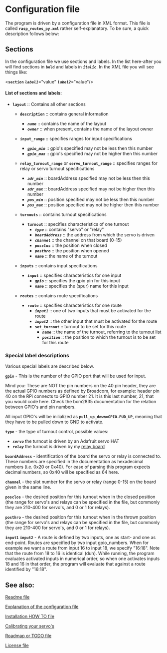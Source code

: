 # Configuration file
The program is driven by a configuration file in XML format. This file is called **`rasp_routes_py.xml`** rather self-explanatory. To be sure, a quick description follows below:

## Sections
In the configuration file we use sections and labels. In the list here-after you will find sections in **`bold`** and labels in ***`italic`***. In the XML file you will see things like:

<**`section`** ***`label1`***="value" ***`label2`***="value"/>

#### List of sections and labels:
* **`layout`** :: Contains all other sections

	* **`description`** :: contains general information
		* ***`name`*** :: contains the name of the layout
		* ***`owner`*** :: when present, contains the name of the layout owner

	* **`input_range`** :: specifies ranges for input specifications
		* ***`gpio_min`*** :: gpio's specified may not be less then this number
		* ***`gpio_max`*** :: gpio's specified may not be higher then this number

	* **`relay_turnout_range`** or **`servo_turnout_range`** :: specifies ranges for relay or servo turnout specifications
		* ***`adr_min`*** :: boardAddress specified may not be less then this number
		* ***`adr_max`*** :: boardAddress specified may not be higher then this number
		* ***`pos_min`*** :: position specified may not be less then this number
		* ***`pos_max`*** :: position specified may not be higher then this number

	* **`turnouts`** :: contains turnout specifications
		* **`turnout`** :: specifies characteristics of one turnout
			* ***`type`*** :: contains "servo" or "relay"
			* ***`boardAddress`*** :: the address from which the servo is driven
			* ***`channel`*** :: the channel on that board (0-15)
			* ***`posclos`*** :: the position when closed
			* ***`posthro`*** :: the position when opened
			* ***`name`*** :: the name of the turnout
		
	* **`inputs`** :: contains input specifications
		* **`input`** :: specifies characteristics for one input
			* ***`gpio`*** :: specifies the gpio pin for this input
			* ***`name`*** :: specifies the (spur) name for this input

	* **`routes`** :: contains route specifications
		* **`route`** :: specifies characteristics for one route
			* ***`input1`*** :: one of two inputs that must be activated for the route
			* ***`input2`*** :: the other input that must be activated for the route
			* **`set_turnout`** :: turnout to be set for this route
				* ***`name`*** :: the name of the turnout, referring to the turnout list
				* ***`position`*** :: the position to which the turnout is to be set for this route


### Special label descriptions
Various special labels are described below.

**`gpio`** - This is the number of the GPIO port that will be used for input.

Mind you: These are NOT the pin numbers on the 40 pin header, they are the actual GPIO numbers as defined by Broadcom, for example: header pin 40 on the RPi connects to GPIO number 21. It is this last number, 21, that you would code here. Check the bcm2835 documentation for the relation between GPIO's and pin numbers.

All input GPIO's will be inilialized as **`pull_up_down=GPIO.PUD_UP`**, meaning that they have to be pulled down to GND to activate.

**`type`** - the type of turnout control, possible values:

* ***`servo`*** the turnout is driven by an Adafruit servo HAT
* ***`relay`*** the turnout is driven by my [relay board](https://github.com/GerardWassink/gaw_Rasp_I2C_16_Relays)

**`boardAddress`** - identification of the board the servo or relay is connected to. These numbers are specified in the documentation as hexadecimal numbers (i.e. 0x20 or 0x40). For ease of parsing this program expects decimal numbers, so 0x40 will be specified as 64 here.

**`channel`** - the slot number for the servo or relay (range 0-15) on the board given in the same line.

**`posclos`** - the desired position for this turnout when in the closed position (the range for servo's and relays can be specified in the file, but commonly they are 210-400 for servo's, and 0 or 1 for relays).

**`posthro`** - the desired position for this turnout when in the thrown position (the range for servo's and relays can be specified in the file, but commonly they are 210-400 for servo's, and 0 or 1 for relays).

**`input1`** **`input2`** - A route is defined by two inputs, one as start- and one as end-point. Routes are specified by two input gpio_numbers. When for example we want a route from input 16 to input 18, we specify "16:18". Note that the route from 18 to 16 is identical (duh). While running, the program evaluates activated inputs in numerical order, so when one activates inputs 18 and 16 in that order, the program will evaluate that against a route identified by "16:18".


## See also:
[Readme file](../README.md)

[Explanation of the configuration file](../doc/CONFIG.md)

[Installation HOW TO file](../doc/INSTALL.md)

[Calibrating your servo's](../doc/gawServoCalibrate.md)

[Roadmap or TODO file](../doc/TODO.md)

[License file](../LICENSE)
